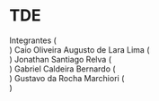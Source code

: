 # TDE

Integrantes ( <br> )
Caio Oliveira Augusto de Lara Lima ( <br> )
Jonathan Santiago Relva ( <br> )
Gabriel Caldeira Bernardo ( <br> )
Gustavo da Rocha Marchiori ( <br> )
